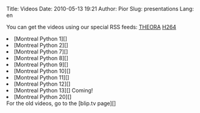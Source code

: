 Title: Videos
Date: 2010-05-13 19:21
Author: Pior
Slug: presentations
Lang: en

<!--:en-->  
 You can get the videos using our special RSS feeds: [THEORA][] [H264][]
  
<li>
[Montreal Python 1][]
</li>
<li>
[Montreal Python 2][]
</li>
<li>
[Montreal Python 7][]
</li>
<li>
[Montreal Python 8][]
</li>
<li>
[Montreal Python 9][]
</li>
<li>
[Montreal Python 10][]
</li>
<li>
[Montreal Python 11][]
</li>
<li>
[Montreal Python 12][]
</li>
<li>
[Montreal Python 13][] Coming!
</li>
<li>
[Montreal Python 20][]
</li>
For the old videos, go to the [blip.tv page][]

  [THEORA]: http://montrealpython.org/videos/theora.rss
  [H264]: http://montrealpython.org/videos/h264.rss
  [Montreal Python 1]: http://montrealpython.org/presentations/mp-1/
  [Montreal Python 2]: http://montrealpython.org/presentations/mp-2/
  [Montreal Python 7]: http://montrealpython.org/presentations/mp-7/
  [Montreal Python 8]: http://montrealpython.org/presentations/mp-8/
  [Montreal Python 9]: http://montrealpython.org/presentations/mp-9/
  [Montreal Python 10]: http://montrealpython.org/presentations/mp-10/
  [Montreal Python 11]: http://montrealpython.org/presentations/mp-11/
  [Montreal Python 12]: http://montrealpython.org/presentations/mp-12/
  [Montreal Python 13]: http://montrealpython.org/presentations/mp-13/
  [Montreal Python 20]: http://montrealpython.org/presentations/mp-20/
  [blip.tv page]: http://montrealpython.blip.tv
